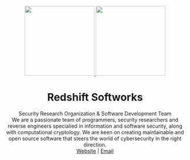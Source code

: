 <!-- Lulzbin, GNAA, Trollface Security and Redshift Softworks are licensed. -->
<div align="center">

 <a href="https://0day.cfd#gh-dark-mode-only" target="_blank">
        <img height="190" src="https://drive.lulzb.in/file.php?q=63cd6f8480f08.png" />
    </a>
    <a href="https://0day.cfd#gh-light-mode-only" target="_blank">
        <img height="190" src="https://drive.lulzb.in/file.php?q=63cd6f5e346a5.png#gh-light-mode-only" />
    </a>
    <h1> Redshift Softworks </h1>
    Security Research Organization & Software Development Team
    <br>
    We are a passionate team of programmers, security researchers and reverse engineers specialied in information and software security, along with computational cryptology. We are keen on creating maintainable and open source software that steers the world of cybersecurity in the right direction.

<div align=center><a href="https://0day.cfd">Website</a> | <a href="mailto:global@redshigt.gq">Email</a> </div>

</div>
